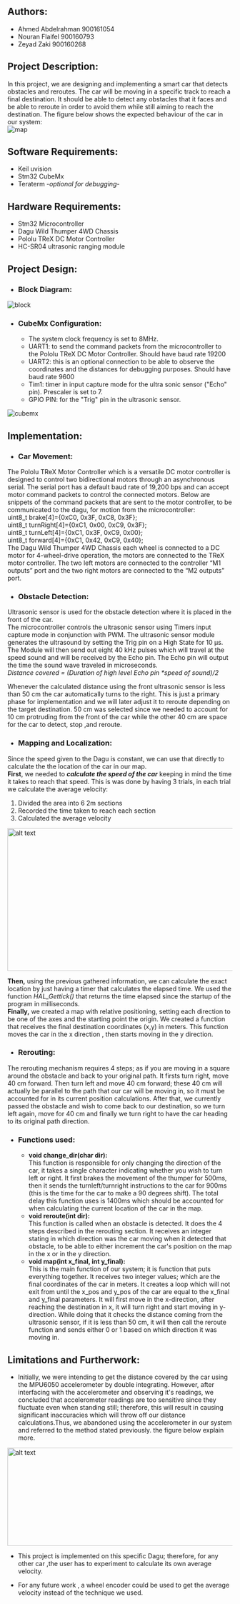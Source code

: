 ## Authors:
* Ahmed Abdelrahman 900161054 <br/>
* Nouran Flaifel 900160793 <br/>
* Zeyad Zaki 900160268 <br/>


## Project Description: 
In this project, we are designing and implementing a smart car that detects obstacles and reroutes. The car will be moving in a specific track to reach a final destination. It should be able to detect any obstacles that it faces and be able to reroute in order to avoid them while still aiming to reach the destination. The figure below shows the expected behaviour of the car in our system:   
![map](https://github.com/ZeyadZaki/Car-Obstacle-Detection-and-Rerouting/blob/main/images/Screen%20Shot%202020-12-16%20at%209.51.00%20PM.png)

## Software Requirements:
* Keil uvision <br/>
* Stm32 CubeMx <br/>
* Teraterm -_optional for debugging_- <br/>

## Hardware Requirements:
* Stm32 Microcontroller <br/>
* Dagu Wild Thumper 4WD Chassis <br/>
* Pololu TReX DC Motor Controller <br/>
* HC-SR04 ultrasonic ranging module <br/>

## Project Design:
* ### Block Diagram:
![block](https://github.com/ZeyadZaki/Car-Obstacle-Detection-and-Rerouting/blob/main/images/smallblock.png)

* ### CubeMx Configuration: 
  * The system clock frequency is set to 8MHz. 
  * UART1: to send the command packets from the microcontroller to the Pololu TReX DC Motor Controller. Should have baud rate 19200 <br/>
  * UART2: this is an optional connection to be able to observe the coordinates and the distances for debugging purposes. Should have baud rate 9600 <br/> 
  * Tim1: timer in input capture mode for the ultra sonic sensor ("Echo" pin). Prescaler is set to 7. <br/>
  * GPIO PIN: for the "Trig" pin in the ultrasonic sensor. <br/>    

![cubemx](https://github.com/ZeyadZaki/Car-Obstacle-Detection-and-Rerouting/blob/main/images/WhatsApp%20Image%202020-12-16%20at%208.15.51%20PM.jpeg)


## Implementation:
* ### Car Movement:
The Pololu TReX Motor Controller which is a versatile DC motor controller is designed to control two bidirectional motors through an asynchronous serial. The serial port has a default baud rate of 19,200 bps and can accept motor command packets to control the connected motors. Below are snippets of the command packets that are sent to the motor controller, to be communicated to the dagu, for motion from the microcontroller: <br/>
	uint8_t brake[4]={0xC0, 0x3F, 0xC8, 0x3F}; <br/>
	uint8_t turnRight[4]={0xC1, 0x00, 0xC9, 0x3F}; <br/>
	uint8_t turnLeft[4]={0xC1, 0x3F, 0xC9, 0x00}; <br/>
	uint8_t forward[4]={0xC1, 0x42, 0xC9, 0x40}; <br/>
The Dagu Wild Thumper 4WD Chassis each wheel is connected to a DC motor for 4-wheel-drive operation, the motors are connected to the TReX motor controller. The two left motors are connected to the controller “M1 outputs” port and the two right motors are connected to the “M2 outputs” port. 

* ### Obstacle Detection:
Ultrasonic sensor is used for the obstacle detection where it is placed in the front of the car. <br/>
The microcontroller controls the ultrasonic sensor using Timers input capture mode in conjunction with PWM. The ultrasonic sensor module generates the ultrasound by setting the Trig pin on a High State for 10 µs. The Module will then send out eight 40 kHz pulses which will travel at the speed sound and will be received by the Echo pin. The Echo pin will output the time the sound wave traveled in microseconds.<br/>
_Distance covered = (Duration of high level Echo pin *speed of sound)/2_ <br/>

Whenever the calculated distance using the front ultrasonic sensor is less than 50 cm the car automatically turns to the right. This is just a primary phase for implementation and we will later adjust it to reroute depending on the target destination. 50 cm was selected since we needed to account for 10 cm protruding from the front of the car while the other 40 cm are space for the car to detect, stop ,and reroute. <br/>

* ### Mapping and Localization:
Since the speed given to the Dagu is constant, we can use that directly to calculate the the location of the car in our map. <br/>
**First**, we needed to _**calculate the speed of the car**_ keeping in mind the time it takes to reach that speed. This is was done by having 3 trials, in each trial we calculate the average velocity:<br/>
1. Divided the area into 6 2m sections <br/>
2. Recorded the time taken to reach each section <br/>
3. Calculated the average velocity <br/>

<img src="https://github.com/ZeyadZaki/Car-Obstacle-Detection-and-Rerouting/blob/main/images/velocity.png" alt="alt text" width="550" height="320"> <br/>


**Then,** using the previous gathered information, we can calculate the exact location by just having a timer that calculates the elapsed time. We used the function _HAL_Gettick()_  that returns the time elapsed since the startup of the program in milliseconds. <br/>
**Finally,** we created a map with relative positioning, setting each direction to be one of the axes and the starting point the origin. We created a function that receives the final destination coordinates (x,y) in meters. This function moves the car in the x direction , then starts moving in the y direction. <br/>

* ### Rerouting:
The rerouting mechanism requires 4 steps; as if you are moving in a square around the obstacle and back to your original path. It firsts turn right, move 40 cm forward. Then turn left and move 40 cm forward; these 40 cm will actually be parallel to the path that our car will be moving in, so it must be accounted for in its current position calculations. After that, we currently passed the obstacle and wish to come back to our destination, so we turn left again, move for 40 cm and finally we turn right to have the car heading to its original path direction. <br/>

* ### Functions used:
   * **void change_dir(char dir):** <br/> This function is responsible for only changing the direction of the car, it takes a single character indicating whether you wish to turn left or right. It first brakes the movement of the thumper for 500ms, then it sends the turnleft/turnright instructions to the car for 900ms (this is the time for the car to make a 90 degrees shift). The total delay this function uses is 1400ms which should be accounted for when calculating the current location of the car in the map. <br/>
   * **void reroute(int dir):** <br/> This function is called when an obstacle is detected. It does the 4 steps described in the rerouting section. It receives an integer stating in which direction was the car moving when it detected that obstacle, to be able to either increment the car's position on the map in the x or in the y direction.
   * **void map(int x_final, int y_final):** <br/> This is the main function of our system; it is function that puts everything together. It receives two integer values; which are the final coordinates of the car in meters. It creates a loop which will not exit from until the x_pos and y_pos of the car are equal to the x_final and y_final parameters. It will first move in the x-direction, after reaching the destination in x, it will turn right and start moving in y-direction. While doing that it checks the distance coming from the ultrasonic sensor, if it is less than 50 cm, it will then call the reroute function and sends either 0 or 1 based on which direction it was moving in.


## Limitations and Furtherwork:
 * Initially, we were intending to get the distance covered by the car using the MPU6050 accelerometer by double integrating. However, after interfacing with the accelerometer and observing it's readings, we concluded that accelerometer readings are too sensitive since they fluctuate even when standing still; therefore, this will result in causing significant inaccuracies which will throw off our distance calculations.Thus, we abandoned using the accelerometer in our system and referred to the method stated previously. the figure below explain more.<br/>

<img src="https://github.com/ZeyadZaki/Car-Obstacle-Detection-and-Rerouting/blob/main/images/accelermoeter.png" alt="alt text" width="550" height="220"> <br/>

 * This project is implemented on this specific Dagu; therefore, for any other car ,the user has to experiment to calculate its own average velocity. <br/>

 * For any future work , a wheel encoder could be used to get the average velocity instead of the technique we used. 

  
